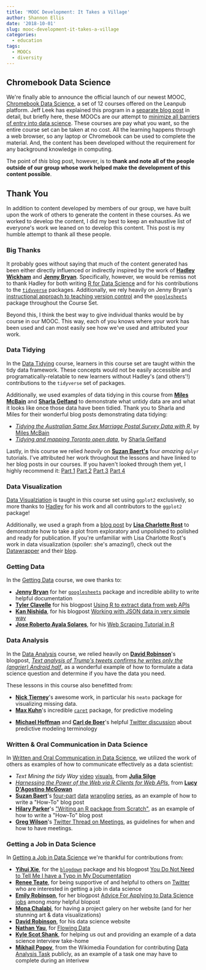 ```yaml
---
title: 'MOOC Development: It Takes a Village'
author: Shannon Ellis
date: '2018-10-01'
slug: mooc-development-it-takes-a-village
categories:
  - education
tags:
  - MOOCs
  - diversity
---
```


## Chromebook Data Science

We're finally able to announce the official launch of our newest MOOC, [Chromebook Data Science](https://leanpub.com/universities/set/jhu/chromebookdatascience), a set of 12 courses offered on the Leanpub platform. Jeff Leek has explained this program in a [separate blog post](https://simplystatistics.org/2018/10/01/chromebook-data-science-an-online-data-science-program-for-anyone-with-a-web-browser/) in detail, but briefly here,  these MOOCs are our attempt to [minimize all barriers of entry into data science](http://jhudatascience.org/chromebookdatascience). These courses are pay what you want, so the entire course set can be taken at no cost. All the learning happens through a web browser, so any laptop or Chromebook can be used to complete the material. And, the content has been developed without the requirement for any background knowledge in computing. 

The point of *this* blog post, however, is to **thank and note all of the people outside of our group whose work helped make the development of this content possible**. 

## Thank You

In addition to content developed by members of our group, we have built upon the work of others to generate the content in these courses. As we worked to develop the content, I did my best to keep an exhaustive list of everyone's work we leaned on to develop this content. This post is my humble attempt to thank all these people.

### Big Thanks

It probably goes without saying that much of the content generated has been either directly influenced or indirectly inspired by the work of **[Hadley Wickham](http://hadley.nz/)** and **[Jenny Bryan](https://www.stat.ubc.ca/~jenny/)**. Specifically, however, we would be remiss not to thank Hadley for both writing [R for Data Science](http://r4ds.had.co.nz) and for his contributions to the [`tidyverse`](https://www.tidyverse.org/) packages. Additionally, we rely heavily on Jenny Bryan's  [instructional approach to teaching version control](http://happygitwithr.com/) and the [`googlesheets`](https://cran.r-project.org/web/packages/googlesheets/vignettes/basic-usage.html) package throughout the Course Set.

Beyond this, I think the best way to give individual thanks would be by course in our MOOC. This way, each of you knows where your work has been used and can most easily see how we've used and attributed your work.

### Data Tidying

In the [Data Tidying](https://leanpub.com/universities/courses/jhu/cbds-tidying) course, learners in this course set are taught within the tidy data framework. These concepts would not be easily accessible and programatically-relatable to new learners without Hadley's (and others'!) contributions to the `tidyverse` set of packages. 

Additionally, we used examples of data tidying in this course from **[Miles McBain](https://milesmcbain.xyz/)** and **[Sharla Gelfand](https://sharlagelfand.netlify.com/)** to demonstrate what untidy data are and what it looks like once those data have been tidied. Thank you to Sharla and Miles for their wonderful blog posts demonstrating data tidying:

* *[Tidying the Australian Same Sex Marriage Postal Survey Data with R](https://medium.com/@miles.mcbain/tidying-the-australian-same-sex-marriage-postal-survey-data-with-r-5d35cea07962)*, by [Miles McBain](https://milesmcbain.xyz/)
* *[Tidying and mapping Toronto open data](https://sharlagelfand.netlify.com/posts/tidying-toronto-open-data/)*, by [Sharla Gelfand](https://sharlagelfand.netlify.com/)

Lastly, in this course we relied *heavily* on **[Suzan Baert's](https://suzan.rbind.io/)** four *amazing* `dplyr` tutorials. I've attributed her work throughout the lessons and have linked to her blog posts in our courses. If you haven't looked through them yet, I highly recommend it: [Part 1](https://suzan.rbind.io/2018/01/dplyr-tutorial-1/) [Part 2](https://suzan.rbind.io/2018/02/dplyr-tutorial-2/) [Part 3](https://suzan.rbind.io/2018/02/dplyr-tutorial-3/) [Part 4](https://suzan.rbind.io/2018/04/dplyr-tutorial-4/)


### Data Visualization

[Data Visualziation](https://leanpub.com/universities/courses/jhu/cbds-visualization) is taught in this course set using `ggplot2` exclusively, so more thanks to [Hadley](http://hadley.nz/) for his work and all contributors to the `ggplot2` package! 

Additionally, we used a graph from a [blog post](https://blog.datawrapper.de/better-charts/) by **[Lisa Charlotte Rost](http://lisacharlotterost.de/)** to demonstrate how to take a plot from exploratory and unpolished to polished and ready for publication. If you're unfamiliar with Lisa Charlotte Rost's work in data visualization (spoiler: she's amazing!), check out the [Datawrapper](https://www.datawrapper.de/) and their [blog](https://blog.datawrapper.de/).

### Getting Data

In the [Getting Data](https://leanpub.com/universities/courses/jhu/cbds-getting-data) course, we owe thanks to: 

* **[Jenny Bryan](https://twitter.com/JennyBryan)** for her [`googlesheets`](https://cran.r-project.org/web/packages/googlesheets/vignettes/basic-usage.html) package and incredible ability to write helpful documentation
* **[Tyler Clavelle](https://www.tylerclavelle.com)** for his blogpost [Using R to extract data from web APIs](https://www.tylerclavelle.com/code/2017/randapis/)
* **[Kan Nishida](https://blog.exploratory.io/@kanaugust)**, for his blogpost [Working with JSON data in very simple way](https://blog.exploratory.io/working-with-json-data-in-very-simple-way-ad7ebcc0bb89)
* **[Jose Roberto Ayala Solares](https://towardsdatascience.com/@jroberayalas)**, for his [Web Scraping Tutorial in R](https://towardsdatascience.com/web-scraping-tutorial-in-r-5e71fd107f32)


### Data Analysis

In the [Data Analysis](https://leanpub.com/universities/courses/jhu/cbds-analysis) course, we relied heavily on **[David Robinson](http://varianceexplained.org/)**'s blogpost, *[Text analysis of Trump's tweets confirms he writes only the (angrier) Android half](http://varianceexplained.org/r/trump-tweets/)*, as a wonderful example of how to formulate a data science question and determine if you have the data you need.

These lessons in this course also benefitted from:

* **[Nick Tierney](https://www.njtierney.com/)**'s awesome work, in particular his `neato` package for visualizing missing data.
* **[Max Kuhn](https://twitter.com/topepos?lang=en)**'s incredible [`caret`](http://topepo.github.io/caret/index.html) package, for predictive modeling
- **[Michael Hoffman](https://twitter.com/michaelhoffman?lang=en)** and **[Carl de Boer](https://twitter.com/CarldeBoerPhD?lang=en)**'s helpful [Twitter discussion](https://twitter.com/michaelhoffman/status/989251677646704641) about predictive modeling terminology

### Written & Oral Communication in Data Science

In [Written and Oral Communication in Data Science](https://leanpub.com/universities/courses/jhu/cbds-communication), we utilized the work of others as examples of how to communicate effectively as a data scientist:

* *Text Mining the tidy Way* [video](https://www.rstudio.com/resources/videos/text-mining-the-tidy-way/) [visuals](https://speakerd.s3.amazonaws.com/presentations/d6041c6b704d4bf7bfa9d0973ae2d006/rstudio_conf.pdf), from **[Julia Silge](https://juliasilge.com/about/)**
* *[Harnessing the Power of the Web via R Clients for Web APIs](https://www.lucymcgowan.com/talk/asa_joint_statistical_meeting_2018/)*, from **[Lucy D'Agostino McGowan](https://www.lucymcgowan.com/)**
* **[Suzan Baert](https://suzan.rbind.io/)**'s [four-part](https://suzan.rbind.io/2018/01/dplyr-tutorial-1/) [data](https://suzan.rbind.io/2018/02/dplyr-tutorial-2/) [wrangling](https://suzan.rbind.io/2018/02/dplyr-tutorial-3/) [series](https://suzan.rbind.io/2018/04/dplyr-tutorial-4/), as an example of how to write a "How-To" blog post
* **[Hilary Parker](https://hilaryparker.com/)**'s ["Writing an R package from Scratch"](https://hilaryparker.com/2014/04/29/writing-an-r-package-from-scratch/), as an example of how to write a "How-To" blog post
* **[Greg Wilson](http://third-bit.com/)**'s [Twitter Thread on Meetings](https://twitter.com/gvwilson/status/994553693772099589), as guidelines for when and how to have meetings.


### Getting a Job in Data Science

In [Getting a Job in Data Science](https://leanpub.com/universities/courses/jhu/cbds-getting-jobs) we're thankful for contributions from:

* **[Yihui Xie](https://yihui.name/)**, for the [`blogdown`](https://bookdown.org/yihui/blogdown/) package and his blogpost [You Do Not Need to Tell Me I have a Typo in My Documentation](https://yihui.name/en/2013/06/fix-typo-in-documentation/)
* **[Renee Teate](http://www.becomingadatascientist.com/)**, for being supportive of and helpful to others on [Twitter](https://twitter.com/BecomingDataSci?ref_src=twsrc%5Egoogle%7Ctwcamp%5Eserp%7Ctwgr%5Eauthor) who are interested in getting a job in data science
* **[Emily Robinson](http://hookedondata.org/)**, for her blogpost [Advice For Applying to Data Science jobs](http://hookedondata.org/Advice-for-Applying-to-Data-Science-Jobs/) among *many* helpful blopost
* **[Mona Chalabi](https://monachalabi.com/)**, for having a project galery on her website (and for her stunning art & data visualizations)
* **[David Robinson](http://varianceexplained.org/)**, for his data science website
* **[Nathan Yau](https://flowingdata.com/about-nathan/)**, for [Flowing Data](https://flowingdata.com)
* **[Kyle Scot Shank](https://twitter.com/KyleScotShank)**, for helping us out and providing an example of a data science interview take-home 
* **[Mikhail Popov](https://people.wikimedia.org/~bearloga/)**, from the Wikimedia Foundation for contributing  [Data Analysis Task](https://github.com/wikimedia-research/Discovery-Hiring-Analyst-2016) publicly, as an example of a task one may have to complete during an interivew


